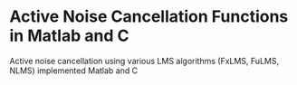 # Active Noise Cancellation Functions in Matlab and C
Active noise cancellation using various LMS algorithms (FxLMS, FuLMS, NLMS) implemented Matlab and C

